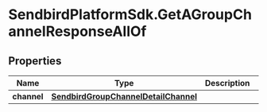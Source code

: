 # SendbirdPlatformSdk.GetAGroupChannelResponseAllOf

## Properties

Name | Type | Description | Notes
------------ | ------------- | ------------- | -------------
**channel** | [**SendbirdGroupChannelDetailChannel**](SendbirdGroupChannelDetailChannel.md) |  | [optional] 


